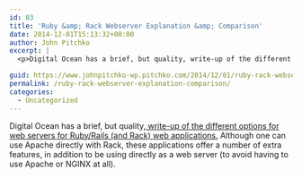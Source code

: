 ```yaml
---
id: 83
title: 'Ruby &amp; Rack Webserver Explanation &amp; Comparison'
date: 2014-12-01T15:13:32+00:00
author: John Pitchko
excerpt: |
  <p>Digital Ocean has a brief, but quality, write-up of the different options for web servers for Ruby/Rails (and Rack) web applications. Although one can use Apache directly with Rack, these applications offer a number of extra features, in addition to be using directly as a web server (to avoid having to use Apache or NGINX at all).</p>

guid: https://www.johnpitchko-wp.pitchko.com/2014/12/01/ruby-rack-webserver-explanation-comparison/
permalink: /ruby-rack-webserver-explanation-comparison/
categories:
  - Uncategorized
---
```

<p>Digital Ocean has a brief, but quality,<a href="https://www.digitalocean.com/community/tutorials/a-comparison-of-rack-web-servers-for-ruby-web-applications"> write-up of the different options for web servers for Ruby/Rails (and Rack) web applications.</a> Although one can use Apache directly with Rack, these applications offer a number of extra features, in addition to be using directly as a web server (to avoid having to use Apache or NGINX at all).</p>
